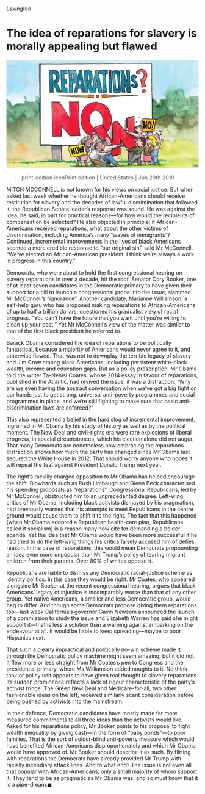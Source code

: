 ###### Lexington

# The idea of reparations for slavery is morally appealing but flawed 

![image](images/20190629_USD000_0.jpg) 

> print-edition iconPrint edition | United States | Jun 29th 2019 

MITCH MCCONNELL is not known for his views on racial justice. But when asked last week whether he thought African-Americans should receive restitution for slavery and the decades of lawful discrimination that followed it, the Republican Senate leader’s response was sound. He was against the idea, he said, in part for practical reasons—for how would the recipients of compensation be selected? He also objected in principle: if African-Americans received reparations, what about the other victims of discrimination, including America’s many “waves of immigrants”? Continued, incremental improvements in the lives of black Americans seemed a more credible response to “our original sin”, said Mr McConnell. “We’ve elected an African-American president. I think we’re always a work in progress in this country.” 

Democrats, who were about to hold the first congressional hearing on slavery reparations in over a decade, hit the roof. Senator Cory Booker, one of at least seven candidates in the Democratic primary to have given their support for a bill to launch a congressional probe into the issue, slammed Mr McConnell’s “ignorance”. Another candidate, Marianne Williamson, a self-help guru who has proposed making reparations to African-Americans of up to half a trillion dollars, questioned his gradualist view of racial progress. “You can’t have the future that you want until you’re willing to clean up your past.” Yet Mr McConnell’s view of the matter was similar to that of the first black president he referred to. 

Barack Obama considered the idea of reparations to be politically fantastical, because a majority of Americans would never agree to it, and otherwise flawed. That was not to downplay the terrible legacy of slavery and Jim Crow among black Americans, including persistent white-black wealth, income and education gaps. But as a policy prescription, Mr Obama told the writer Ta-Nehisi Coates, whose 2014 essay in favour of reparations, published in the Atlantic, had revived the issue, it was a distraction. “Why are we even having the abstract conversation when we’ve got a big fight on our hands just to get strong, universal anti-poverty programmes and social programmes in place, and we’re still fighting to make sure that basic anti-discrimination laws are enforced?” 

This also represented a belief in the hard slog of incremental improvement, ingrained in Mr Obama by his study of history as well as by the political moment. The New Deal and civil-rights era were rare explosions of liberal progress, in special circumstances, which his election alone did not augur. That many Democrats are nonetheless now embracing the reparations distraction shows how much the party has changed since Mr Obama last secured the White House in 2012. That should worry anyone who hopes it will repeat the feat against President Donald Trump next year. 

The right’s racially charged opposition to Mr Obama has helped encourage the shift. Blowhards such as Rush Limbaugh and Glenn Beck characterised his spending proposals as “reparations”. Congressional Republicans, led by Mr McConnell, obstructed him to an unprecedented degree. Left-wing critics of Mr Obama, including black activists dismayed by his pragmatism, had previously warned that his attempts to meet Republicans in the centre ground would cause them to shift it to the right. The fact that this happened (when Mr Obama adopted a Republican health-care plan, Republicans called it socialism) is a reason many now cite for demanding a bolder agenda. Yet the idea that Mr Obama would have been more successful if he had tried to do the left-wing things his critics falsely accused him of defies reason. In the case of reparations, this would mean Democrats propounding an idea even more unpopular than Mr Trump’s policy of tearing migrant children from their parents. Over 80% of whites oppose it. 

Republicans are liable to dismiss any Democratic racial-justice scheme as identity politics. In this case they would be right. Mr Coates, who appeared alongside Mr Booker at the recent congressional hearing, argues that black Americans’ legacy of injustice is incomparably worse than that of any other group. Yet native Americans, a smaller and less Democratic group, would beg to differ. And though some Democrats propose giving them reparations too—last week California’s governor Gavin Newsom announced the launch of a commission to study the issue and Elizabeth Warren has said she might support it—that is less a solution than a warning against embarking on the endeavour at all. It would be liable to keep spreading—maybe to poor Hispanics next. 

That such a clearly impractical and politically no-win scheme made it through the Democratic policy machine might seem amazing; but it did not. It flew more or less straight from Mr Coates’s pen to Congress and the presidential primary, where Ms Williamson added noughts to it. No think-tank or policy unit appears to have given real thought to slavery reparations. Its sudden prominence reflects a lack of rigour characteristic of the party’s activist fringe. The Green New Deal and Medicare-for-all, two other fashionable ideas on the left, received similarly scant consideration before being pushed by activists into the mainstream. 

In their defence, Democratic candidates have mostly made far more measured commitments to all three ideas than the activists would like. Asked for his reparations policy, Mr Booker points to his proposal to fight wealth inequality by giving cash—in the form of “baby bonds”—to poor families. That is the sort of colour-blind anti-poverty measure which would have benefited African-Americans disproportionately and which Mr Obama would have approved of. Mr Booker should describe it as such. By flirting with reparations the Democrats have already provided Mr Trump with racially incendiary attack lines. And to what end? The issue is not even all that popular with African-Americans, only a small majority of whom support it. They tend to be as pragmatic as Mr Obama was, and so must know that it is a pipe-dream.◼ 

